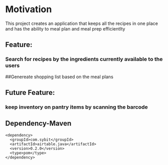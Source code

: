  

# Motivation
This project creates an application that keeps all the recipes in one place and has the ability to meal plan and meal prep efficientlty

## Feature: 
### Search for recipes by the ingredients currently available to the users
##Genereate shopping list based on the meal plans

## Future Feature:
### keep inventory on pantry items by scanning the barcode

## Dependency-Maven
```
<dependency>
  <groupId>com.sybit</groupId>
  <artifactId>airtable.java</artifactId>
  <version>0.2.0</version>
  <type>pom</type>
</dependency>
```
